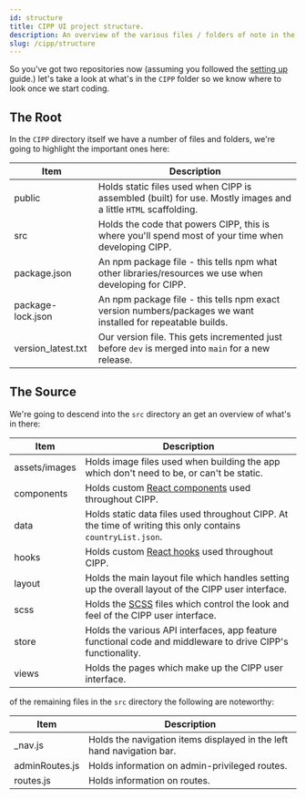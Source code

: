 ```yaml
---
id: structure
title: CIPP UI project structure.
description: An overview of the various files / folders of note in the CIPP UI project.
slug: /cipp/structure
---
```


So you've got two repositories now (assuming you followed the [setting up](../../settingup/) guide.) let's take a look at what's in the `CIPP` folder so we know where to look once we start coding.

## The Root

In the `CIPP` directory itself we have a number of files and folders, we're going to highlight the important ones here:

| Item               | Description                                                                                                         |
| ------------------ | ------------------------------------------------------------------------------------------------------------------- |
| public             | Holds static files used when CIPP is assembled (built) for use. Mostly images and a little `HTML` scaffolding.      |
| src                | Holds the code that powers CIPP, this is where you'll spend most of your time when developing CIPP.                 |
| package.json       | An npm package file - this tells npm what other libraries/resources we use when developing for CIPP.                |
| package-lock.json  | An npm package file - this tells npm exact version numbers/packages we want installed for repeatable builds.        |
| version_latest.txt | Our version file. This gets incremented just before `dev` is merged into `main` for a new release.                  |

## The Source

We're going to descend into the `src` directory an get an overview of what's in there:

| Item               | Description                                                                                                         |
| ------------------ | ------------------------------------------------------------------------------------------------------------------- |
| assets/images      | Holds image files used when building the app which don't need to be, or can't be static.                            |
| components         | Holds custom [React components](https://reactjs.org/docs/components-and-props.html) used throughout CIPP.           |
| data               | Holds static data files used throughout CIPP. At the time of writing this only contains `countryList.json`.         |
| hooks              | Holds custom [React hooks](https://reactjs.org/docs/hooks-reference.html) used throughout CIPP.                     |
| layout             | Holds the main layout file which handles setting up the overall layout of the CIPP user interface.                  |
| scss               | Holds the [SCSS](https://sass-lang.com/) files which control the look and feel of the CIPP user interface.          |
| store              | Holds the various API interfaces, app feature functional code and middleware to drive CIPP's functionality.         |
| views              | Holds the pages which make up the CIPP user interface.                                                              |

of the remaining files in the `src` directory the following are noteworthy:

| Item               | Description                                                                                                         |
| ------------------ | ------------------------------------------------------------------------------------------------------------------- |
| _nav.js            | Holds the navigation items displayed in the left hand navigation bar.                                               |
| adminRoutes.js     | Holds information on admin-privileged routes.                                                                       |
| routes.js          | Holds information on routes.                                                                                        |
